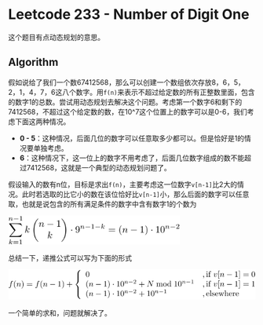 # Leetcode 233 - Number of Digit One
这个题目有点动态规划的意思。

## Algorithm
假如说给了我们一个数67412568，那么可以创建一个数组依次存放8，6，5，2，1，4，7，6这八个数字。用`f(n)`来表示不超过给定数的所有正整数里面，包含的数字1的总数。尝试用动态规划去解决这个问题。考虑第一个数字6和剩下的7412568，不超过这个给定数的数，在10^7这个位置上的数字可以是0-6，我们考虑下面这两种情况。

- **0 - 5**：这种情况，后面几位的数字可以任意取多少都可以。但是恰好是1的情况要单独考虑。
- **6**：这种情况下，这一位上的数字不用考虑了，后面几位数字组成的数不能超过7412568，这就是一个典型的动态规划问题了。

假设输入的数有n位，目标是求出`f(n)`，主要考虑这一位数字`v[n-1]`比2大的情况。此时若选取的比它小的数在该位恰好比`v[n-1]`小，那么后面的数字可以任意取，也就是说包含的所有满足条件的数字中含有数字1的个数为

<img src="https://github.com/enzoleo/algorithms/blob/master/leetcode/lc233/img/lc233_formula.svg" width="350"></img>

总结一下，递推公式可以写为下面的形式

<img src="https://github.com/enzoleo/algorithms/blob/master/leetcode/lc233/img/lc233_iter.svg" width="600"></img>

一个简单的求和，问题就解决了。

